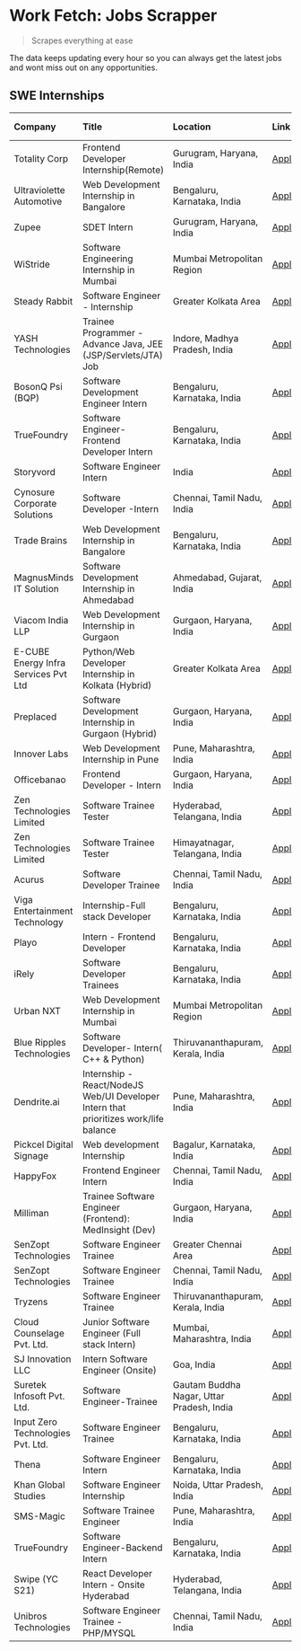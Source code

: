 # Work Fetch: Jobs Scrapper
> Scrapes everything at ease

The data keeps updating every hour so you can always get the latest jobs and wont miss out on any opportunities.

## SWE Internships
<!--START_SECTION:workfetch-->
| Company                              | Title                                                                                | Location                                  | Link                                                                                                                                                                                                                                                                                                      | Date Posted   |
|:-------------------------------------|:-------------------------------------------------------------------------------------|:------------------------------------------|:----------------------------------------------------------------------------------------------------------------------------------------------------------------------------------------------------------------------------------------------------------------------------------------------------------|:--------------|
| Totality Corp                        | Frontend Developer Internship(Remote)                                                | Gurugram, Haryana, India                  | [Apply](https://in.linkedin.com/jobs/view/frontend-developer-internship-remote-at-totality-corp-3897033997?position=8&pageNum=0&refId=sH3CNXUplS%2BQjcB5iKyqGw%3D%3D&trackingId=uSpeK16kMKJWrfAC0nalHA%3D%3D&trk=public_jobs_jserp-result_search-card)                                                    | 2024-04-12    |
| Ultraviolette Automotive             | Web Development Internship in Bangalore                                              | Bengaluru, Karnataka, India               | [Apply](https://in.linkedin.com/jobs/view/web-development-internship-in-bangalore-at-ultraviolette-automotive-3896965783?position=40&pageNum=0&refId=sH3CNXUplS%2BQjcB5iKyqGw%3D%3D&trackingId=D6t2b4G6KvU6Hg58GH7JrQ%3D%3D&trk=public_jobs_jserp-result_search-card)                                     | 2024-04-12    |
| Zupee                                | SDET Intern                                                                          | Gurugram, Haryana, India                  | [Apply](https://in.linkedin.com/jobs/view/sdet-intern-at-zupee-3888478071?position=38&pageNum=0&refId=sH3CNXUplS%2BQjcB5iKyqGw%3D%3D&trackingId=q0yMtIXdI4jCSY%2BLbHLnRQ%3D%3D&trk=public_jobs_jserp-result_search-card)                                                                                  | 2024-04-09    |
| WiStride                             | Software Engineering Internship in Mumbai                                            | Mumbai Metropolitan Region                | [Apply](https://in.linkedin.com/jobs/view/software-engineering-internship-in-mumbai-at-wistride-3888218704?position=18&pageNum=0&refId=sH3CNXUplS%2BQjcB5iKyqGw%3D%3D&trackingId=d4CtWWAYvTXWG%2F7kRzGIVw%3D%3D&trk=public_jobs_jserp-result_search-card)                                                 | 2024-04-08    |
| Steady Rabbit                        | Software Engineer - Internship                                                       | Greater Kolkata Area                      | [Apply](https://in.linkedin.com/jobs/view/software-engineer-internship-at-steady-rabbit-3885171077?position=20&pageNum=0&refId=sH3CNXUplS%2BQjcB5iKyqGw%3D%3D&trackingId=U5vzLlfUuvzgLj8EuD%2BBGw%3D%3D&trk=public_jobs_jserp-result_search-card)                                                         | 2024-04-08    |
| YASH Technologies                    | Trainee Programmer - Advance Java, JEE (JSP/Servlets/JTA) Job                        | Indore, Madhya Pradesh, India             | [Apply](https://in.linkedin.com/jobs/view/trainee-programmer-advance-java-jee-jsp-servlets-jta-job-at-yash-technologies-3886667670?position=41&pageNum=0&refId=sH3CNXUplS%2BQjcB5iKyqGw%3D%3D&trackingId=sIFtvlFzcgu71edgVg627Q%3D%3D&trk=public_jobs_jserp-result_search-card)                           | 2024-04-08    |
| BosonQ Psi (BQP)                     | Software Development Engineer Intern                                                 | Bengaluru, Karnataka, India               | [Apply](https://in.linkedin.com/jobs/view/software-development-engineer-intern-at-bosonq-psi-bqp-3888328596?position=36&pageNum=0&refId=sH3CNXUplS%2BQjcB5iKyqGw%3D%3D&trackingId=6iEhhZO6e%2BK5snrFPFN4aw%3D%3D&trk=public_jobs_jserp-result_search-card)                                                | 2024-04-06    |
| TrueFoundry                          | Software Engineer- Frontend Developer Intern                                         | Bengaluru, Karnataka, India               | [Apply](https://in.linkedin.com/jobs/view/software-engineer-frontend-developer-intern-at-truefoundry-3887320206?position=21&pageNum=0&refId=sH3CNXUplS%2BQjcB5iKyqGw%3D%3D&trackingId=uIyy7UzSWMY%2FOEGABT%2BIUQ%3D%3D&trk=public_jobs_jserp-result_search-card)                                          | 2024-04-05    |
| Storyvord                            | Software Engineer Intern                                                             | India                                     | [Apply](https://in.linkedin.com/jobs/view/software-engineer-intern-at-storyvord-3518938006?position=14&pageNum=0&refId=sH3CNXUplS%2BQjcB5iKyqGw%3D%3D&trackingId=ZrwDS%2FXUX4ge%2FKVv9ecAMQ%3D%3D&trk=public_jobs_jserp-result_search-card)                                                               | 2024-04-04    |
| Cynosure Corporate Solutions         | Software Developer -Intern                                                           | Chennai, Tamil Nadu, India                | [Apply](https://in.linkedin.com/jobs/view/software-developer-intern-at-cynosure-corporate-solutions-3884767755?position=24&pageNum=0&refId=sH3CNXUplS%2BQjcB5iKyqGw%3D%3D&trackingId=IJ3Wd62Q1oF5yYIWy%2FZomw%3D%3D&trk=public_jobs_jserp-result_search-card)                                             | 2024-04-04    |
| Trade Brains                         | Web Development Internship in Bangalore                                              | Bengaluru, Karnataka, India               | [Apply](https://in.linkedin.com/jobs/view/web-development-internship-in-bangalore-at-trade-brains-3885739433?position=54&pageNum=0&refId=sH3CNXUplS%2BQjcB5iKyqGw%3D%3D&trackingId=aIB%2FLTAHfODhDcMdbJVBig%3D%3D&trk=public_jobs_jserp-result_search-card)                                               | 2024-04-04    |
| MagnusMinds IT Solution              | Software Development Internship in Ahmedabad                                         | Ahmedabad, Gujarat, India                 | [Apply](https://in.linkedin.com/jobs/view/software-development-internship-in-ahmedabad-at-magnusminds-it-solution-3883933909?position=37&pageNum=0&refId=sH3CNXUplS%2BQjcB5iKyqGw%3D%3D&trackingId=uBaJ3fNqw6eG5vpveq8ZKQ%3D%3D&trk=public_jobs_jserp-result_search-card)                                 | 2024-04-03    |
| Viacom India LLP                     | Web Development Internship in Gurgaon                                                | Gurgaon, Haryana, India                   | [Apply](https://in.linkedin.com/jobs/view/web-development-internship-in-gurgaon-at-viacom-india-llp-3883946826?position=60&pageNum=0&refId=sH3CNXUplS%2BQjcB5iKyqGw%3D%3D&trackingId=%2FwvMYOB5SNXuRDyqBUnZdg%3D%3D&trk=public_jobs_jserp-result_search-card)                                             | 2024-04-03    |
| E-CUBE Energy Infra Services Pvt Ltd | Python/Web Developer Internship in Kolkata (Hybrid)                                  | Greater Kolkata Area                      | [Apply](https://in.linkedin.com/jobs/view/python-web-developer-internship-in-kolkata-hybrid-at-e-cube-energy-infra-services-pvt-ltd-3882160442?position=16&pageNum=0&refId=sH3CNXUplS%2BQjcB5iKyqGw%3D%3D&trackingId=jgWoYdiZA7zpRxorbtAxew%3D%3D&trk=public_jobs_jserp-result_search-card)               | 2024-04-02    |
| Preplaced                            | Software Development Internship in Gurgaon (Hybrid)                                  | Gurgaon, Haryana, India                   | [Apply](https://in.linkedin.com/jobs/view/software-development-internship-in-gurgaon-hybrid-at-preplaced-3880567870?position=22&pageNum=0&refId=sH3CNXUplS%2BQjcB5iKyqGw%3D%3D&trackingId=XgOmBCBHz2UBe%2FpVbekyAw%3D%3D&trk=public_jobs_jserp-result_search-card)                                        | 2024-04-01    |
| Innover Labs                         | Web Development Internship in Pune                                                   | Pune, Maharashtra, India                  | [Apply](https://in.linkedin.com/jobs/view/web-development-internship-in-pune-at-innover-labs-3875494237?position=7&pageNum=0&refId=sH3CNXUplS%2BQjcB5iKyqGw%3D%3D&trackingId=uB0zQ2I96FVjFvvdJ8jdWA%3D%3D&trk=public_jobs_jserp-result_search-card)                                                       | 2024-03-28    |
| Officebanao                          | Frontend Developer - Intern                                                          | Gurgaon, Haryana, India                   | [Apply](https://in.linkedin.com/jobs/view/frontend-developer-intern-at-officebanao-3871265915?position=12&pageNum=0&refId=sH3CNXUplS%2BQjcB5iKyqGw%3D%3D&trackingId=DwK9q6iyt8iH3qRCwtpEdA%3D%3D&trk=public_jobs_jserp-result_search-card)                                                                | 2024-03-28    |
| Zen Technologies Limited             | Software Trainee Tester                                                              | Hyderabad, Telangana, India               | [Apply](https://in.linkedin.com/jobs/view/software-trainee-tester-at-zen-technologies-limited-3872036112?position=13&pageNum=0&refId=sH3CNXUplS%2BQjcB5iKyqGw%3D%3D&trackingId=atCva0qA3a4PMrFOBqlGnw%3D%3D&trk=public_jobs_jserp-result_search-card)                                                     | 2024-03-27    |
| Zen Technologies Limited             | Software Trainee Tester                                                              | Himayatnagar, Telangana, India            | [Apply](https://in.linkedin.com/jobs/view/software-trainee-tester-at-zen-technologies-limited-3872100214?position=10&pageNum=0&refId=sH3CNXUplS%2BQjcB5iKyqGw%3D%3D&trackingId=16Xohs2Ea8Raq51UWjrzqw%3D%3D&trk=public_jobs_jserp-result_search-card)                                                     | 2024-03-26    |
| Acurus                               | Software Developer Trainee                                                           | Chennai, Tamil Nadu, India                | [Apply](https://in.linkedin.com/jobs/view/software-developer-trainee-at-acurus-3871400616?position=23&pageNum=0&refId=sH3CNXUplS%2BQjcB5iKyqGw%3D%3D&trackingId=slCVTjgJjNtNQoWHbKVRyg%3D%3D&trk=public_jobs_jserp-result_search-card)                                                                    | 2024-03-26    |
| Viga Entertainment Technology        | Internship-Full stack Developer                                                      | Bengaluru, Karnataka, India               | [Apply](https://in.linkedin.com/jobs/view/internship-full-stack-developer-at-viga-entertainment-technology-3870669789?position=29&pageNum=0&refId=sH3CNXUplS%2BQjcB5iKyqGw%3D%3D&trackingId=Hk7MJ6xjDOCgI7MWgUMG%2BQ%3D%3D&trk=public_jobs_jserp-result_search-card)                                      | 2024-03-25    |
| Playo                                | Intern - Frontend Developer                                                          | Bengaluru, Karnataka, India               | [Apply](https://in.linkedin.com/jobs/view/intern-frontend-developer-at-playo-3864131172?position=5&pageNum=0&refId=sH3CNXUplS%2BQjcB5iKyqGw%3D%3D&trackingId=529%2BjEq3XAbsUhcgyzfsvQ%3D%3D&trk=public_jobs_jserp-result_search-card)                                                                     | 2024-03-22    |
| iRely                                | Software Developer Trainees                                                          | Bengaluru, Karnataka, India               | [Apply](https://in.linkedin.com/jobs/view/software-developer-trainees-at-irely-3860566039?position=3&pageNum=0&refId=sH3CNXUplS%2BQjcB5iKyqGw%3D%3D&trackingId=eR8moae8kB7lxgMk1dhwPA%3D%3D&trk=public_jobs_jserp-result_search-card)                                                                     | 2024-03-18    |
| Urban NXT                            | Web Development Internship in Mumbai                                                 | Mumbai Metropolitan Region                | [Apply](https://in.linkedin.com/jobs/view/web-development-internship-in-mumbai-at-urban-nxt-3858090142?position=55&pageNum=0&refId=sH3CNXUplS%2BQjcB5iKyqGw%3D%3D&trackingId=6hRMp0kGyEboSFxaU9Grsg%3D%3D&trk=public_jobs_jserp-result_search-card)                                                       | 2024-03-15    |
| Blue Ripples Technologies            | Software Developer- Intern( C++ & Python)                                            | Thiruvananthapuram, Kerala, India         | [Apply](https://in.linkedin.com/jobs/view/software-developer-intern-c%2B%2B-python-at-blue-ripples-technologies-3855594494?position=19&pageNum=0&refId=sH3CNXUplS%2BQjcB5iKyqGw%3D%3D&trackingId=ngqdsI4NbcrIPik18Xia8Q%3D%3D&trk=public_jobs_jserp-result_search-card)                                   | 2024-03-14    |
| Dendrite.ai                          | Internship - React/NodeJS Web/UI Developer Intern that prioritizes work/life balance | Pune, Maharashtra, India                  | [Apply](https://in.linkedin.com/jobs/view/internship-react-nodejs-web-ui-developer-intern-that-prioritizes-work-life-balance-at-dendrite-ai-3853583200?position=35&pageNum=0&refId=sH3CNXUplS%2BQjcB5iKyqGw%3D%3D&trackingId=B%2ByoC1Ns6qJiKP%2Bh%2FWlaTQ%3D%3D&trk=public_jobs_jserp-result_search-card) | 2024-03-12    |
| Pickcel Digital Signage              | Web development Internship                                                           | Bagalur, Karnataka, India                 | [Apply](https://in.linkedin.com/jobs/view/web-development-internship-at-pickcel-digital-signage-3849506118?position=59&pageNum=0&refId=sH3CNXUplS%2BQjcB5iKyqGw%3D%3D&trackingId=ljEdcElPcRPxugVPUXE8Kw%3D%3D&trk=public_jobs_jserp-result_search-card)                                                   | 2024-03-08    |
| HappyFox                             | Frontend Engineer Intern                                                             | Chennai, Tamil Nadu, India                | [Apply](https://in.linkedin.com/jobs/view/frontend-engineer-intern-at-happyfox-3848357951?position=50&pageNum=0&refId=sH3CNXUplS%2BQjcB5iKyqGw%3D%3D&trackingId=XQnZhoxcnssVnt0WTr%2BShg%3D%3D&trk=public_jobs_jserp-result_search-card)                                                                  | 2024-03-07    |
| Milliman                             | Trainee Software Engineer (Frontend): MedInsight (Dev)                               | Gurgaon, Haryana, India                   | [Apply](https://in.linkedin.com/jobs/view/trainee-software-engineer-frontend-medinsight-dev-at-milliman-3792874280?position=11&pageNum=0&refId=sH3CNXUplS%2BQjcB5iKyqGw%3D%3D&trackingId=OHAIPH9qqub1rLpWj9y%2BxQ%3D%3D&trk=public_jobs_jserp-result_search-card)                                         | 2024-03-01    |
| SenZopt Technologies                 | Software Engineer Trainee                                                            | Greater Chennai Area                      | [Apply](https://in.linkedin.com/jobs/view/software-engineer-trainee-at-senzopt-technologies-3827688781?position=39&pageNum=0&refId=sH3CNXUplS%2BQjcB5iKyqGw%3D%3D&trackingId=%2FVYPsJl8aHb%2BNA25WM%2Bf3A%3D%3D&trk=public_jobs_jserp-result_search-card)                                                 | 2024-02-12    |
| SenZopt Technologies                 | Software Engineer Trainee                                                            | Chennai, Tamil Nadu, India                | [Apply](https://in.linkedin.com/jobs/view/software-engineer-trainee-at-senzopt-technologies-3827686880?position=53&pageNum=0&refId=sH3CNXUplS%2BQjcB5iKyqGw%3D%3D&trackingId=N8L3E3iJzwRvyKFa%2BVIlnw%3D%3D&trk=public_jobs_jserp-result_search-card)                                                     | 2024-02-12    |
| Tryzens                              | Software Engineer Trainee                                                            | Thiruvananthapuram, Kerala, India         | [Apply](https://in.linkedin.com/jobs/view/software-engineer-trainee-at-tryzens-3809363491?position=43&pageNum=0&refId=sH3CNXUplS%2BQjcB5iKyqGw%3D%3D&trackingId=K82mkH7C8nSKWXdoQZWC7w%3D%3D&trk=public_jobs_jserp-result_search-card)                                                                    | 2024-01-18    |
| Cloud Counselage Pvt. Ltd.           | Junior Software Engineer (Full stack Intern)                                         | Mumbai, Maharashtra, India                | [Apply](https://in.linkedin.com/jobs/view/junior-software-engineer-full-stack-intern-at-cloud-counselage-pvt-ltd-3803132814?position=31&pageNum=0&refId=sH3CNXUplS%2BQjcB5iKyqGw%3D%3D&trackingId=KHE%2FA8qeq5Y%2BR8IjvVYD5Q%3D%3D&trk=public_jobs_jserp-result_search-card)                              | 2024-01-11    |
| SJ Innovation LLC                    | Intern Software Engineer (Onsite)                                                    | Goa, India                                | [Apply](https://in.linkedin.com/jobs/view/intern-software-engineer-onsite-at-sj-innovation-llc-3799959011?position=48&pageNum=0&refId=sH3CNXUplS%2BQjcB5iKyqGw%3D%3D&trackingId=%2B6Y5EsiD2PkXYuzIpt9DLw%3D%3D&trk=public_jobs_jserp-result_search-card)                                                  | 2024-01-11    |
| Suretek Infosoft Pvt. Ltd.           | Software Engineer-Trainee                                                            | Gautam Buddha Nagar, Uttar Pradesh, India | [Apply](https://in.linkedin.com/jobs/view/software-engineer-trainee-at-suretek-infosoft-pvt-ltd-3800934643?position=27&pageNum=0&refId=sH3CNXUplS%2BQjcB5iKyqGw%3D%3D&trackingId=pO0R3mH6AO%2BD8AiFCn8Wcw%3D%3D&trk=public_jobs_jserp-result_search-card)                                                 | 2024-01-09    |
| Input Zero Technologies Pvt. Ltd.    | Software Engineer Trainee                                                            | Bengaluru, Karnataka, India               | [Apply](https://in.linkedin.com/jobs/view/software-engineer-trainee-at-input-zero-technologies-pvt-ltd-3800927643?position=32&pageNum=0&refId=sH3CNXUplS%2BQjcB5iKyqGw%3D%3D&trackingId=v60i%2FA9aGnkAIsRmgdMCuQ%3D%3D&trk=public_jobs_jserp-result_search-card)                                          | 2024-01-09    |
| Thena                                | Software Engineer Intern                                                             | Bengaluru, Karnataka, India               | [Apply](https://in.linkedin.com/jobs/view/software-engineer-intern-at-thena-3778731751?position=25&pageNum=0&refId=sH3CNXUplS%2BQjcB5iKyqGw%3D%3D&trackingId=9mNSmq2DyOYZk3LtaIWRZg%3D%3D&trk=public_jobs_jserp-result_search-card)                                                                       | 2023-12-05    |
| Khan Global Studies                  | Software Engineer Internship                                                         | Noida, Uttar Pradesh, India               | [Apply](https://in.linkedin.com/jobs/view/software-engineer-internship-at-khan-global-studies-3766942197?position=56&pageNum=0&refId=sH3CNXUplS%2BQjcB5iKyqGw%3D%3D&trackingId=0QXUJF0XRQnmweiyglMD9Q%3D%3D&trk=public_jobs_jserp-result_search-card)                                                     | 2023-11-27    |
| SMS-Magic                            | Software Trainee Engineer                                                            | Pune, Maharashtra, India                  | [Apply](https://in.linkedin.com/jobs/view/software-trainee-engineer-at-sms-magic-3761409781?position=33&pageNum=0&refId=sH3CNXUplS%2BQjcB5iKyqGw%3D%3D&trackingId=dOLAMBE%2BxlEPDpUcJ%2Bj75w%3D%3D&trk=public_jobs_jserp-result_search-card)                                                              | 2023-11-16    |
| TrueFoundry                          | Software Engineer-Backend Intern                                                     | Bengaluru, Karnataka, India               | [Apply](https://in.linkedin.com/jobs/view/software-engineer-backend-intern-at-truefoundry-3779508170?position=34&pageNum=0&refId=sH3CNXUplS%2BQjcB5iKyqGw%3D%3D&trackingId=RwiThfTttIP4JAc2z%2BunTg%3D%3D&trk=public_jobs_jserp-result_search-card)                                                       | 2023-11-10    |
| Swipe (YC S21)                       | React Developer Intern - Onsite Hyderabad                                            | Hyderabad, Telangana, India               | [Apply](https://in.linkedin.com/jobs/view/react-developer-intern-onsite-hyderabad-at-swipe-yc-s21-3737600089?position=44&pageNum=0&refId=sH3CNXUplS%2BQjcB5iKyqGw%3D%3D&trackingId=Zn1%2BE51g%2BWhKmgzefkx%2FoA%3D%3D&trk=public_jobs_jserp-result_search-card)                                           | 2023-10-13    |
| Unibros Technologies                 | Software Engineer Trainee - PHP/MYSQL                                                | Chennai, Tamil Nadu, India                | [Apply](https://in.linkedin.com/jobs/view/software-engineer-trainee-php-mysql-at-unibros-technologies-3656599241?position=42&pageNum=0&refId=sH3CNXUplS%2BQjcB5iKyqGw%3D%3D&trackingId=4GAOF2y4QNdsPehjJ2FJaw%3D%3D&trk=public_jobs_jserp-result_search-card)                                             | 2023-06-12    |
<!--END_SECTION:workfetch-->
